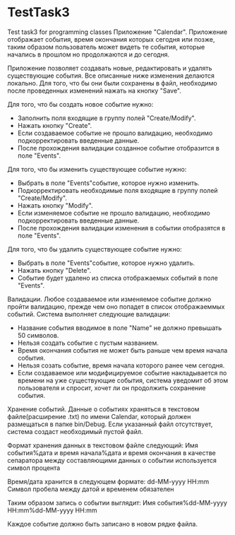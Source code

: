 ﻿# TestTask3
Test task3 for programming classes
Приложение "Calendar".
Приложение отображает события, время окончания которых сегодня или позже, таким образом пользователь может видеть те события,
которые начались в прошлом но продолжаются и до сегодня.

Приложение позволяет создавать новые, редактировать и удалять существующие события.
Все описанные ниже изменения делаются локально. Для того, что бы они были сохранены в файл, необходимо после проведенных изменений
нажать на кнопку "Save".

Для того, что бы создать новое событие нужно:
- Заполнить поля входящие в группу полей "Create/Modify".
- Нажать кнопку "Create".
- Если создаваемое событие не прошло валидацию, необходимо подкорректировать введенные данные.
- После прохождения валидации созданное событие отобразится в поле "Events".

Для того, что бы изменить существующее событие нужно:
- Выбрать в поле "Events"событие, которое нужно изменить.
- Подкорректировать необходимые поля входящие в группу полей "Create/Modify".
- Нажать кнопку "Modify". 
- Если изменяемое событие не прошло валидацию, необходимо подкорректировать введенные данные.
- После прохождения валидации изменения в событии отобразятся в поле "Events".

Для того, что бы удалить существующее событие нужно:
- Выбрать в поле "Events"событие, которое нужно удалить.
- Нажать кнопку "Delete".
- Событие будет удалено из списка отображаемых событий в поле "Events".

Валидации.
Любое создаваемое или изменяемое событие должно пройти валидацию, прежде чем оно попадет в список отображаеммых событий.
Система выполняет следующие валидации:
- Название события вводимое в поле "Name" не должно превышать 50 символов.
- Нельзя создать событие с пустым названием.
- Время окончания события не может быть раньше чем время начала события.
- Нельзя созать событие, время начала которого ранее чем сегодня.
- Если создаваемое или модифицируемое событие накладывается по времени на уже существующие события, система уведомит об этом пользователя и спросит, хочет ли он
продолжить сохранение события.

Хранение событий.
Данные о событиях храняться в текстовом файле(расширение .txt) по имени Calendar, который должен размещаться в папке bin/Debug.
Если указанный файл отсутствует, система создаст необходимый пустой файл.

Формат хранения данных в текстовом файле следующий:
Имя события%дата и время начала%дата и время окончания
в качестве сепаратора между составляющими данных о событии используется символ процента

Время/дата хранится в следующем формате:
dd-MM-yyyy HH:mm
Символ пробела между датой и временем обязателен

Таким образом запись о событии выглядит:
Имя события%dd-MM-yyyy HH:mm%dd-MM-yyyy HH:mm

Каждое событие должно быть записано в новом рядке файла.
